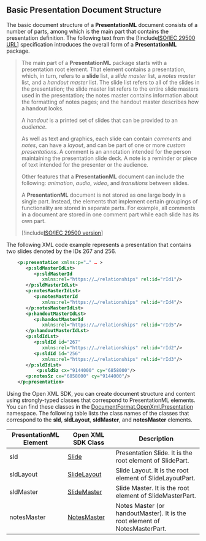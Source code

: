 ## Basic Presentation Document Structure 

The basic document structure of a **PresentationML** document consists of a number of
parts, among which is the main part that contains the presentation
definition. The following text from the [!include[ISO/IEC 29500 URL](../iso-iec-29500-link.md)] specification
introduces the overall form of a **PresentationML** package.

> The main part of a **PresentationML** package
> starts with a presentation root element. That element contains a
> presentation, which, in turn, refers to a **slide** list, a *slide master* list, a *notes
> master* list, and a *handout master* list. The slide list refers to
> all of the slides in the presentation; the slide master list refers to
> the entire slide masters used in the presentation; the notes master
> contains information about the formatting of notes pages; and the
> handout master describes how a handout looks.
> 
> A *handout* is a printed set of slides that can be provided to an
> *audience*.
> 
> As well as text and graphics, each slide can contain *comments* and
> *notes*, can have a *layout*, and can be part of one or more *custom
> presentations*. A comment is an annotation intended for the person
> maintaining the presentation slide deck. A note is a reminder or piece
> of text intended for the presenter or the audience.
> 
> Other features that a **PresentationML**
> document can include the following: *animation*, *audio*, *video*, and
> *transitions* between slides.
> 
> A **PresentationML** document is not stored
> as one large body in a single part. Instead, the elements that
> implement certain groupings of functionality are stored in separate
> parts. For example, all comments in a document are stored in one
> comment part while each slide has its own part.
> 
> [!include[ISO/IEC 29500 version](../iso-iec-29500-version.md)]

The following XML code example represents a presentation that contains
two slides denoted by the IDs 267 and 256.

```xml
    <p:presentation xmlns:p="…" … > 
       <p:sldMasterIdLst>
          <p:sldMasterId
             xmlns:rel="https://…/relationships" rel:id="rId1"/>
       </p:sldMasterIdLst>
       <p:notesMasterIdLst>
          <p:notesMasterId
             xmlns:rel="https://…/relationships" rel:id="rId4"/>
       </p:notesMasterIdLst>
       <p:handoutMasterIdLst>
          <p:handoutMasterId
             xmlns:rel="https://…/relationships" rel:id="rId5"/>
       </p:handoutMasterIdLst>
       <p:sldIdLst>
          <p:sldId id="267"
             xmlns:rel="https://…/relationships" rel:id="rId2"/>
          <p:sldId id="256"
             xmlns:rel="https://…/relationships" rel:id="rId3"/>
       </p:sldIdLst>
           <p:sldSz cx="9144000" cy="6858000"/>
       <p:notesSz cx="6858000" cy="9144000"/>
    </p:presentation>
```

Using the Open XML SDK, you can create document structure and
content using strongly-typed classes that correspond to PresentationML
elements. You can find these classes in the [DocumentFormat.OpenXml.Presentation](https://learn.microsoft.com/dotnet/api/documentformat.openxml.presentation)
namespace. The following table lists the class names of the classes that
correspond to the **sld**, **sldLayout**, **sldMaster**, and **notesMaster** elements.

| PresentationML Element | Open XML SDK Class | Description |
|---|---|---|
| sld | [Slide](https://learn.microsoft.com/dotnet/api/documentformat.openxml.presentation.slide) | Presentation Slide. It is the root element of SlidePart. |
| sldLayout | [SlideLayout](https://learn.microsoft.com/dotnet/api/documentformat.openxml.presentation.slidelayout) | Slide Layout. It is the root element of SlideLayoutPart. |
| sldMaster | [SlideMaster](https://learn.microsoft.com/dotnet/api/documentformat.openxml.presentation.slidemaster) | Slide Master. It is the root element of SlideMasterPart. |
| notesMaster | [NotesMaster](https://learn.microsoft.com/dotnet/api/documentformat.openxml.presentation.notesmaster) | Notes Master (or handoutMaster). It is the root element of NotesMasterPart. |
